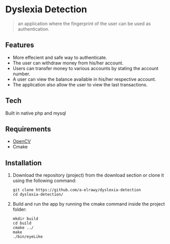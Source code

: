 # Dyslexia Detection

>  an application where the fingerprint of the user can be used as authentication. 

## Features
- More effecient and safe way to authenticate.
- The user can withdraw money from his/her account. 
- Users can transfer money to various accounts by stating the account number. 
- A user can view the balance available in his/her respective account. 
- The application also allow the user to view the last transactions.

## Tech
Built in native php and mysql

## Requirements
* [OpenCV](https://opencv.org/)
* Cmake

## Installation
1. Download the repository (project) from the download section or clone it using the following command:
   ```shell
   git clone https://github.com/a-elrawy/dyslexia-detection
   cd dyslexia-detection/
   ```
2. Build and run the app by running the cmake command inside the project folder:
   ```shell
   mkdir build
   cd build
   cmake ../
   make
   ./bin/eyeLike
   ```
